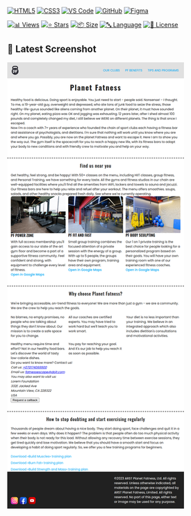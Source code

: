 
<!-- AUTOGEN:STATS -->
[![HTML5](https://img.shields.io/badge/HTML5-E34F26?style=for-the-badge&logo=html5&logoColor=white)](https://developer.mozilla.org/en-US/docs/Web/HTML) [![CSS3](https://img.shields.io/badge/CSS3-1572B6?style=for-the-badge&logo=css3&logoColor=white)](https://developer.mozilla.org/en-US/docs/Web/CSS) [![VS Code](https://img.shields.io/badge/VS_Code-007ACC?style=for-the-badge&logo=visual-studio-code&logoColor=white)](https://code.visualstudio.com/) [![GitHub](https://img.shields.io/badge/GitHub-181717?style=for-the-badge&logo=github&logoColor=white)](https://github.com/) [![Figma](https://img.shields.io/badge/Figma-F24E1E?style=for-the-badge&logo=figma&logoColor=white)](https://www.figma.com/) 

[![📊 Views](https://img.shields.io/endpoint?url=https://raw.githubusercontent.com/VuToV-Mykola/longread-3-module3-blokov-model-flexbox-css-practice-1/main/assets/db/visitors-badge.json)](https://github.com/VuToV-Mykola/longread-3-module3-blokov-model-flexbox-css-practice-1/graphs/traffic)
[![⭐ Stars](https://img.shields.io/endpoint?url=https://raw.githubusercontent.com/VuToV-Mykola/longread-3-module3-blokov-model-flexbox-css-practice-1/main/assets/db/likes-badge.json)](https://github.com/VuToV-Mykola/longread-3-module3-blokov-model-flexbox-css-practice-1/actions/workflows/screenshot-and-visitor.yaml)
[![📦 Size](https://img.shields.io/endpoint?url=https://raw.githubusercontent.com/VuToV-Mykola/longread-3-module3-blokov-model-flexbox-css-practice-1/main/assets/db/repo-size.json)](https://github.com/VuToV-Mykola/longread-3-module3-blokov-model-flexbox-css-practice-1)
[![🔤 Language](https://img.shields.io/endpoint?url=https://raw.githubusercontent.com/VuToV-Mykola/longread-3-module3-blokov-model-flexbox-css-practice-1/main/assets/db/repo-language.json)](https://github.com/VuToV-Mykola/longread-3-module3-blokov-model-flexbox-css-practice-1)
[![📄 License](https://img.shields.io/endpoint?url=https://raw.githubusercontent.com/VuToV-Mykola/longread-3-module3-blokov-model-flexbox-css-practice-1/main/assets/db/repo-license.json)](https://github.com/VuToV-Mykola/longread-3-module3-blokov-model-flexbox-css-practice-1/blob/main/LICENSE)

## 📸 Latest Screenshot
![Project Screenshot](assets/screenshot.png)
<!-- END:AUTOGEN -->
